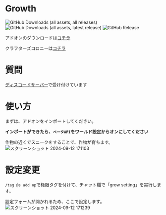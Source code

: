 # Growth

![GitHub Downloads (all assets, all releases)](https://img.shields.io/github/downloads/Naru8521/Growth/total) ![GitHub Downloads (all assets, latest release)](https://img.shields.io/github/downloads/Naru8521/Growth/latest/total?color=green) ![GitHub Release](https://img.shields.io/github/v/release/Naru8521/Growth)

アドオンのダウンロードは[コチラ](https://github.com/Naru8521/Growth/releases)

クラフターズコロニーは[コチラ](https://minecraft-mcworld.com/86891/)

# 質問
[ディスコードサーバー](https://discord.gg/X8WDVkFEDB)で受け付けています

# 使い方
まずは、アドオンをインポートしてください。

__インポートができたら、``ベータAPI``をワールド設定からオンにしてください__

作物の近くでスニークをすることで、作物が育ちます。
![スクリーンショット 2024-09-12 171103](https://github.com/user-attachments/assets/e14dc7c9-a289-4e30-b498-11ad75c7d00c)

# 設定変更
``/tag @s add op``で権限タグを付けて、チャット欄で「grow setting」を実行します。

設定フォームが開かれるため、ここで設定します。
![スクリーンショット 2024-09-12 171239](https://github.com/user-attachments/assets/5aa6e86a-9b5f-4472-b313-016d2c0a4509)

